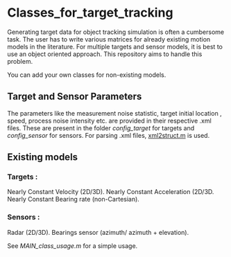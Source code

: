 # Classes_for_target_tracking

Generating target data for object tracking simulation is often a cumbersome task. The user has to write various matrices for already existing motion models in the literature. For multiple targets and sensor models, it is best to use an object oriented approach. This repository aims to handle this problem.

You can add your own classes for non-existing models.

## Target and Sensor Parameters
The parameters like the measurement noise statistic, target initial location , speed, process noise intensity etc. are provided in their respective .xml files. These are present in the folder _config_target_ for targets and _config_sensor_ for sensors. For parsing .xml files, [xml2struct.m](https://www.mathworks.com/matlabcentral/fileexchange/28518-xml2struct) is used.

## Existing models
### Targets : 
  Nearly Constant Velocity (2D/3D).
  Nearly Constant Acceleration (2D/3D.
  Nearly Constant Bearing rate (non-Cartesian).

### Sensors : 
  Radar (2D/3D).
  Bearings sensor (azimuth/ azimuth + elevation).

See _MAIN_class_usage.m_ for a simple usage. 
